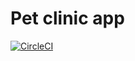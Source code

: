 # Pet clinic app

[![CircleCI](https://circleci.com/gh/daddyrusher/lazy-petclinic.svg?style=shield)](https://circleci.com/gh/daddyrusher/lazy-petclinic)
